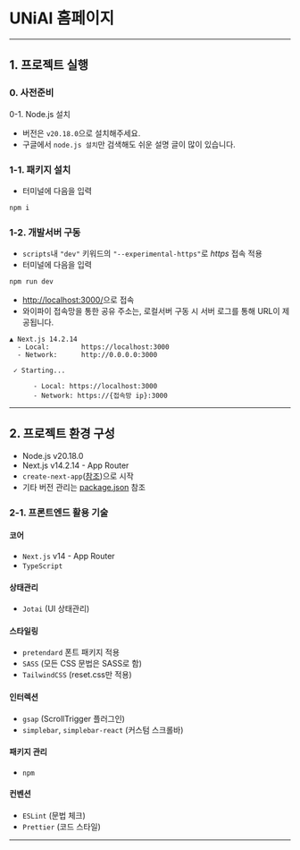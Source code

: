 # UNiAI 홈페이지

---

## 1. 프로젝트 실행

### 0. 사전준비

0-1. Node.js 설치

- 버전은 `v20.18.0`으로 설치해주세요.
- 구글에서 `node.js 설치`만 검색해도 쉬운 설명 글이 많이 있습니다.

### 1-1. 패키지 설치

- 터미널에 다음을 입력

```bash
npm i
```

### 1-2. 개발서버 구동

- `scripts`내 `"dev"` 키워드의 `"--experimental-https"`로 _*https*_ 접속 적용
- 터미널에 다음을 입력

```bash
npm run dev
```

- <http://localhost:3000/>으로 접속
- 와이파이 접속망을 통한 공유 주소는, 로컬서버 구동 시 서버 로그를 통해 URL이 제공됩니다.

```plaintext
▲ Next.js 14.2.14
  - Local:        https://localhost:3000
  - Network:      http://0.0.0.0:3000

 ✓ Starting...

      - Local: https://localhost:3000
      - Network: https://{접속망 ip}:3000
```

---

## 2. 프로젝트 환경 구성

- Node.js v20.18.0
- Next.js v14.2.14 - App Router
- `create-next-app`([참조](https://nextjs.org/docs/getting-started/installation))으로 시작
- 기타 버전 관리는 [package.json](https://github.com/uniai-corp/homepage/blob/front_dev/package.json) 참조

### 2-1. 프론트엔드 활용 기술

#### 코어

- `Next.js` v14 - App Router
- `TypeScript`

#### 상태관리

- `Jotai` (UI 상태관리)

#### 스타일링

- `pretendard` 폰트 패키지 적용
- `SASS` (모든 CSS 문법은 SASS로 함)
- `TailwindCSS` (reset.css만 적용)

#### 인터렉션

- `gsap` (ScrollTrigger 플러그인)
- `simplebar`, `simplebar-react` (커스텀 스크롤바)

#### 패키지 관리

- `npm`

#### 컨벤션

- `ESLint` (문법 체크)
- `Prettier` (코드 스타일)

---
